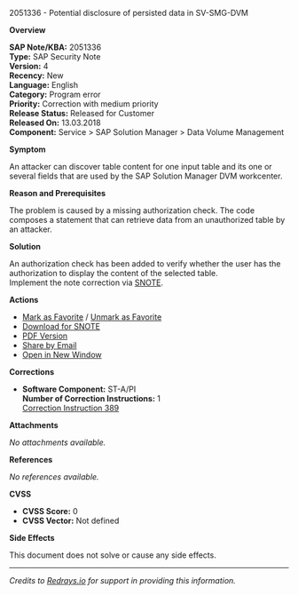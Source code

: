 2051336 - Potential disclosure of persisted data in SV-SMG-DVM

**Overview**

**SAP Note/KBA:** 2051336  
**Type:** SAP Security Note  
**Version:** 4  
**Recency:** New  
**Language:** English  
**Category:** Program error  
**Priority:** Correction with medium priority  
**Release Status:** Released for Customer  
**Released On:** 13.03.2018  
**Component:** Service > SAP Solution Manager > Data Volume Management

**Symptom**

An attacker can discover table content for one input table and its one or several fields that are used by the SAP Solution Manager DVM workcenter.

**Reason and Prerequisites**

The problem is caused by a missing authorization check. The code composes a statement that can retrieve data from an unauthorized table by an attacker.

**Solution**

An authorization check has been added to verify whether the user has the authorization to display the content of the selected table.  
Implement the note correction via [SNOTE](https://me.sap.com/snote/0002051336).

**Actions**

- [Mark as Favorite](https://me.sap.com) / [Unmark as Favorite](https://me.sap.com)
- [Download for SNOTE](https://notesdownloads.sap.com/note/0040000000475042018)
- [PDF Version](https://userapps.support.sap.com/sap/support/sfm/notes/print/0002051336?language=en-US&token=CFDB6B538F155B75A86DBAE52C39E1D8)
- [Share by Email](https://me.sap.com)
- [Open in New Window](https://me.sap.com)

**Corrections**

- **Software Component:** ST-A/PI  
  **Number of Correction Instructions:** 1  
  [Correction Instruction 389](https://me.sap.com/corrins/0002051336/389)

**Attachments**

_No attachments available._

**References**

_No references available._

**CVSS**

- **CVSS Score:** 0
- **CVSS Vector:** Not defined

**Side Effects**

This document does not solve or cause any side effects.

---

*Credits to [Redrays.io](https://redrays.io) for support in providing this information.*